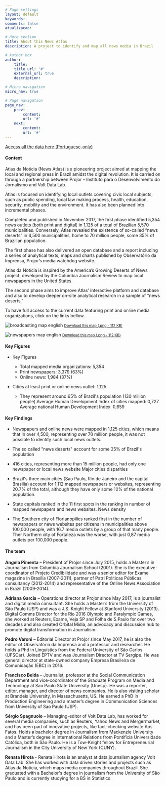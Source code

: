 ```yaml
---
# Page settings
layout: default
keywords:
comments: false
atualizacao:

# Hero section
title: About this News Atlas
description: A project to identify and map all news media in Brazil

# Author box
author:
    title:
    title_url: '#'
    external_url: true
    description:

# Micro navigation
micro_nav: true

# Page navigation
page_nav:
    prev:
        content:
        url: '#'
    next:
        content:
        url: '#'
---
```


<a href="https://github.com/voltdatalab/atlas-analytics" class="btn btn--dark btn--rounded btn--w-icon btn--w-icon-left">Access all the data here (Portuguese-only) </a>

#### Context

Atlas da Notícia (News Atlas) is a pioneering project aimed at mapping the local and regional press in Brazil amidst the digital revolution. It is carried on through a partnership between Projor – Instituto para o Desenvolvimento do Jornalismo and Volt Data Lab.

Atlas is focused on identifying local outlets covering civic local subjects, such as public spending, local law making process, health, education, security, mobility and the environment. It has also been planned into incremental phases.

Completed and published in November 2017, the first phase identified 5,354 news outlets (both print and digital) in 1,125 of a total of Brazilian 5,570 municipalities. Conversely, Atlas revealed the existence of so-called “news deserts” in 4,500 municipalities, home to 70 million people, some 35% of Brazilian population.

The first phase has also delivered an open database and a report including a series of analytical texts, maps and charts published by Observatório da Imprensa, Projor’s media watchdog website.

Atlas da Notícia is inspired by the America’s Growing Deserts of News project, developed by the Columbia Journalism Review to map local newspapers in the United States.

The second phase aims to improve Atlas' interactive platform and database and also to develop deeper on-site analytical research in a sample of “news deserts."

To have full access to the current data featuring print and online media organizations, click on the links bellow.

![broadcasting map english](../graficos/english/news_deserts_brazil_radio_tv.png)
<small><a id="download" href="..graficos/english/news_deserts_brazil_radio_tv.png" download="radio_tv_totais.png">Download this map (.png - 112 KB)</a></small>

![newspapers map english](../graficos/english/news_deserts_brazil_newspaper_online.png)
<small><a id="download" href="..graficos/english/news_deserts_brazil_newspaper_online.png" download="radio_tv_totais.png">Download this map (.png - 112 KB)</a></small>

#### Key Figures

- Key Figures
  - Total mapped media organizations: 5,354
  - Print newspapers: 3,379 (63%)
  - Online news: 1,984 (37%)

- Cities at least print or online news outlet: 1,125
  - They represent around 65% of Brazil's population (130 million people)
Average Human Development Index of cities mapped: 0,727
Average national Human Development Index: 0,659

#### Key Findings

- Newspapers and online news were mapped in 1,125 cities, which means that in over 4,500, representing over 70 million people, it was not possible to identify such local news outlets.

- The so called "news deserts" account for some 35% of Brazil's population

- 416 cities, representing more than 15 million people, had only one newspaper or local news website
Major cities disparities

- Brazil's three main cities (Sao Paulo, Rio de Janeiro and the capital Brasilia) account for 1,112 mapped newspapers or websites, representing 20.7% of the total, although they have only some 10% of the national population.

- State capitals ranked in the 11 first spots in the ranking in number of mapped newspapers and news websites.
News density

- The Southern city of Florianopilies ranked first in the number of newspapers or news websites per citizens in municipalities above 100,000 people, with 16.7 media outlets by a group of that many people.
Ther Northern city of Fortaleza was the worse, with just 0,87 media outlets per 100,000 people.


#### The team

**Angela Pimenta** – President of Projor since July 2015, holds a Master’s in Journalism from Columbia Journalism School (2001). She is the executive-coordinator of Projeto Credibilidade and was a senior editor for Exame magazine in Brasília (2007-2011), partner of Patri Políticas Públicas consultancy (2012-2014) and representative of the Online News Association in Brazil (2009-2014).

**Adriana Garcia** – Operations director at Projor since May 2017, is a journalist and digital media consultant. She holds a Master’s from the University of São Paulo (USP) and was a J.S. Knight Fellow at Stanford University (2013). Digital Comms Director for the Rio 2016 Olympic and Paralympic Games, she worked at Reuters, Exame, Veja SP and Folha de S.Paulo for over two decades and also created Orbital Mídia, an advocacy and discussion hub to promote digital transformation in Journalism.

**Pedro Varoni** – Editorial Director at Projor since May 2017, he is also the editor of Observatório da Imprensa and a professor and researcher. He holds a Phd in Linguistics from the Federal University of São Carlos (UFSCar). Joined EPTV and was Journalism Director at TV Sergipe. He was general director at state-owned company Empresa Brasileira de Comunicação (EBC) in 2016.

**Francisco Belda** – Journalist, professor at the Social Communication Department and vice-coordinator of the Graduate Program on Media and Technology at Sao Paulo State University (Unesp). He was a reporter, editor, manager, and director of news companies. He is also visiting scholar at Brandeis University, in Massachusetts, US. He earned a PhD in Production Engineering and a master’s degree in Communication Sciences from University of Sao Paulo (USP).

**Sérgio Spagnuolo** – Managing-editor of Volt Data Lab, has worked for several media companies, such as Reuters, Yahoo News and Mergermarket, and has been part of innovative projects, like fact-checking website Aos Fatos. Holds a bachelor degree in Journalism from Mackenzie University and a Master’s degree in International Relations from Pontifícia Universidade Católica, both in São Paulo. He is a Tow-Knight fellow for Entrepreneurial Journalism in the City University of New York (CUNY).

**Renata Hirota** - Renata Hirota is an analyst at data journalism agency Volt Data Lab. She has worked with data driven stories and projects such as Atlas da Notícia, which maps media companies throughout Brazil. She graduated with a Bachelor's degree in journalism from the University of São Paulo and is currently studying for a BS in Statistics.
